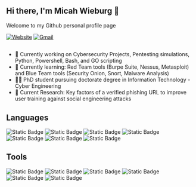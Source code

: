 ## Hi there, I'm Micah Wieburg 👋

Welcome to my Github personal profile page

<a href="https://www.micahwieburg.com"><img src="https://camo.githubusercontent.com/604b704264bed9c160624111c00a43928d50defe37a2e996fac868325a9e5c76/68747470733a2f2f696d672e736869656c64732e696f2f62616467652f4d79253230576562736974652d626c75653f7374796c653d666f722d7468652d6261646765266c6f676f3d66697265666f78266c6f676f436f6c6f723d7768697465" alt="Website"></a>
<a href="mailto:mwieburg@gmail.com"><img src="https://camo.githubusercontent.com/8e32e6b28cecf19c9086eb4b57bd2186beec1dd809ec942ee69ba0d07acbd247/68747470733a2f2f696d672e736869656c64732e696f2f62616467652f474d41494c2d77686974653f7374796c653d666f722d7468652d6261646765266c6f676f3d676d61696c" alt="Gmail"></a>

## 
- 🔭 Currently working on Cybersecurity Projects, Pentesting simulations, Python, Powershell, Bash, and GO scripting
- 📖 Currently learning: Red Team tools (Burpe Suite, Nessus, Metasploit) and Blue Team tools (Security Onion, Snort, Malware Analysis)
- 👨‍🎓 PhD student pursuing doctorate degree in Information Technology - Cyber Engineering
- 🏫 Current Research: Key factors of a verified phishing URL to improve user training against social engineering attacks
## Languages
![Static Badge](https://img.shields.io/badge/Python-blue?style=flat&logo=python&logoColor=yellow)
![Static Badge](https://img.shields.io/badge/Powershell-purple?style=flat&logo=powershell&logoColor=yellow)
![Static Badge](https://img.shields.io/badge/Bash-green?style=flat&logo=bash&logoColor=yellow)
![Static Badge](https://img.shields.io/badge/C%2B%2B-orange?style=flat&logo=c%2B%2B&logoColor=white)
![Static Badge](https://img.shields.io/badge/C%23-red?style=flat&logo=.net&logoColor=white)
![Static Badge](https://img.shields.io/badge/C-limegreen?style=flat&logo=c&logoColor=white)
![Static Badge](https://img.shields.io/badge/SQL-teal?style=flat&logo=microsoft&logoColor=white)
## Tools
![Static Badge](https://img.shields.io/badge/Snort-lightblue?style=flat&logo=snort&logoColor=black)
![Static Badge](https://img.shields.io/badge/Wireshark-red?style=flat&logo=wireshark&logoColor=white)
![Static Badge](https://img.shields.io/badge/Burp%20Suite-navy?style=flat&logo=burpsuite&logoColor=white)
![Static Badge](https://img.shields.io/badge/Kali%20Linux-grey?style=flat&logo=kalilinux&logoColor=white)
![Static Badge](https://img.shields.io/badge/pfSense-purple?style=flat&logo=pfsense&logoColor=white)
![Static Badge](https://img.shields.io/badge/Splunk-gold?style=flat&logo=splunk&logoColor=black)

<!--
**mwieburg/mwieburg** is a ✨ _special_ ✨ repository because its `README.md` (this file) appears on your GitHub profile.

Here are some ideas to get you started:


- 🌱 I’m currently learning ...
- 👯 I’m looking to collaborate on ...
- 🤔 I’m looking for help with ...
- 💬 Ask me about ...
- 📫 How to reach me: ...
- 😄 Pronouns: ...
- ⚡ Fun fact: ...
-->
